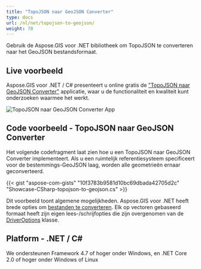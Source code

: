```yaml
---
title: "TopoJSON naar GeoJSON Converter"
type: docs
url: /nl/net/topojson-to-geojson/
weight: 70
---
```


Gebruik de Aspose.GIS voor .NET bibliotheek om TopoJSON te converteren naar het GeoJSON bestandsformaat.

## **Live voorbeeld**

Aspose.GIS voor .NET / C# presenteert u online gratis de ["TopoJSON naar GeoJSON Converter"](https://products.aspose.app/gis/conversion/topojson-to-geojson) applicatie, waar u de functionaliteit en kwaliteit kunt onderzoeken waarmee het werkt.

![TopoJSON naar GeoJSON Converter App](conversion.png)

## **Code voorbeeld - TopoJSON naar GeoJSON Converter**

Het volgende codefragment laat zien hoe u een TopoJSON naar GeoJSON Converter implementeert. Als u een ruimtelijk referentiesysteem specificeert voor de bestemmings-GeoJSON laag, worden alle geometrieën ernaar geconverteerd. 

{{< gist "aspose-com-gists" "10f3783b9581d10bc69dbada42705d2c" "Showcase-CSharp-topojson-to-geojson.cs" >}}

Dit voorbeeld toont algemene mogelijkheden. Aspose.GIS voor .NET heeft brede opties om [bestanden te converteren](https://docs.aspose.com/gis/net/vector-layers/). Elk op vectoren gebaseerd formaat heeft zijn eigen lees-/schrijfopties die zijn overgenomen van de [DriverOptions](https://reference.aspose.com/gis/net/aspose.gis/driveroptions) klasse.

## **Platform - .NET / C#**

We ondersteunen Framework 4.7 of hoger onder Windows, en .NET Core 2.0 of hoger onder Windows of Linux
